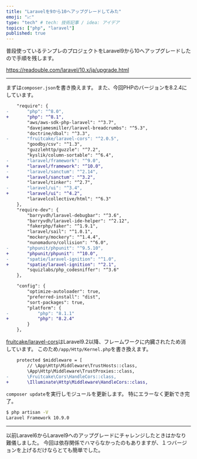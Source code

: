 ```yaml
---
title: "Laravelを9から10へアップグレードしてみた"
emoji: "📈"
type: "tech" # tech: 技術記事 / idea: アイデア
topics: ["php", "laravel"]
published: true
---
```


普段使っているテンプレのプロジェクトをLaravel9から10へアップグレードしたので手順を残します。

https://readouble.com/laravel/10.x/ja/upgrade.html

---

まずは`composer.json`を書き換えます。
また、今回PHPのバージョンを8.2.4にしています。

```diff json:composer.json
    "require": {
-       "php": "^8.0",
+       "php": "^8.1",
        "aws/aws-sdk-php-laravel": "^3.7",
        "davejamesmiller/laravel-breadcrumbs": "^5.3",
        "doctrine/dbal": "^3.3",
-       "fruitcake/laravel-cors": "^2.0.5",
        "goodby/csv": "^1.3",
        "guzzlehttp/guzzle": "^7.2",
        "kyslik/column-sortable": "^6.4",
-       "laravel/framework": "^9.0",
+       "laravel/framework": "^10.0",
-       "laravel/sanctum": "^2.14",
+       "laravel/sanctum": "^3.2",
        "laravel/tinker": "^2.7",
-       "laravel/ui": "^3.4",
+       "laravel/ui": "^4.2",
        "laravelcollective/html": "^6.3"
    },
    "require-dev": {
        "barryvdh/laravel-debugbar": "^3.6",
        "barryvdh/laravel-ide-helper": "^2.12",
        "fakerphp/faker": "^1.9.1",
        "laravel/sail": "^1.0.1",
        "mockery/mockery": "^1.4.4",
        "nunomaduro/collision": "^6.0",
-       "phpunit/phpunit": "^9.5.10",
+       "phpunit/phpunit": "^10.0",
-       "spatie/laravel-ignition": "^1.0",
+       "spatie/laravel-ignition": "^2.1",
        "squizlabs/php_codesniffer": "^3.6"
    },

    "config": {
        "optimize-autoloader": true,
        "preferred-install": "dist",
        "sort-packages": true,
        "platform": {
-           "php": "8.1.1"
+           "php": "8.2.4"
        }
    },

```

[fruitcake/laravel-cors](https://github.com/fruitcake/laravel-cors)はLaravel9.2以降、フレームワークに内臓されたため消しています。
このため`/app/Http/Kernel.php`を書き換えます。

```diff php:/app/Http/Kernel.php
    protected $middleware = [
        // \App\Http\Middleware\TrustHosts::class,
        \App\Http\Middleware\TrustProxies::class,
-       \Fruitcake\Cors\HandleCors::class,
+       \Illuminate\Http\Middleware\HandleCors::class,
```

`composer update`を実行しモジュールを更新します。
特にエラーなく更新でき完了。

```bash
$ php artisan -V 
Laravel Framework 10.9.0
```

---

以前Laravel6からLaravel9へのアップグレードにチャレンジしたときはかなり難儀しました。
今回は依存関係でハマらなかったのもありますが、１つバージョンを上げるだけならとても簡単でした。
